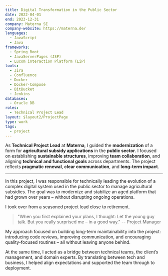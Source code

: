 ```yaml
---
title: Digital Transformation in the Public Sector
date: 2022-04-01
end: 2023-12-31
company: Materna SE
company-website: https://materna.de/
languages:
  - JavaScript
  - Java
frameworks:
  - Spring Boot
  - JavaServerPages (JSP)
  - Lucom interaction Platform (LiP)
tools:
  - Jira
  - Confluence
  - Docker
  - Docker-Compose
  - BitBucket
  - Jenkins
databases:
  - Oracle DB
roles:
  - Technical Project Lead
layout: $layout2/ProjectPage
type: work
tags:
  - project
---
```


As **Technical Project Lead** at **Materna**, I guided the **modernization** of a form for **agricultural subsidy applications** in the **public sector**. I focused on establishing **sustainable structures**, improving **team collaboration**, and aligning **technical and functional goals** across departments. The project reflects **pragmatic renewal**, **clear communication**, and **long-term impact**.

---

In this project, I was responsible for technically leading the evolution of a complex digital system used in the public sector to manage agricultural subsidies. The goal was to modernize and stabilize an aged platform that had grown over years – without disrupting ongoing operations.

I took over from a seasoned project lead close to retirement.

> "When you first explained your plans, I thought: Let the young guy talk. But you really surprised me – in a good way."
> -- Project Manager

My approach focused on building long-term maintainability into the project: introducing code reviews, improving communication, and encouraging quality-focused routines – all without leaving anyone behind.

At the same time, I acted as a bridge between technical teams, the client’s management, and domain experts. By translating between tech and business, I helped align expectations and supported the team through to deployment.
